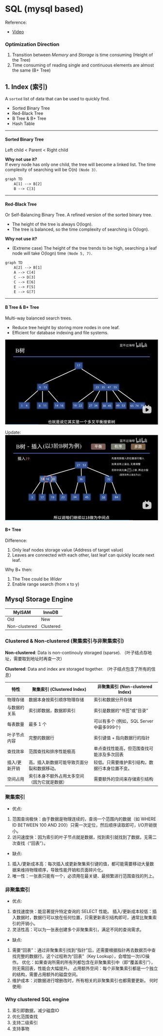 # SQL (mysql based)

Reference:
- [Video](https://www.bilibili.com/video/BV1ge4y117cM)

### Optimization Direction
1. Transition between *Memory* and *Storage* is time consuming (Height of the Tree)
2. Time consuming of reading single and continuous elements are almost the same (B+ Tree)


## 1. Index (索引)
A `sorted` list of data that can be used to quickly find.

- Sorted Binary Tree
- Red-Black Tree
- B Tree & B+ Tree
- Hash Table

---
#### Sorted Binary Tree
Left child < Parent < Right child

**Why not use it?**  
If every node has only one child, the tree will become a linked list. The time complexity of searching will be O(n) `(Node 3)`.
```mermaid
graph TD
    A[1] --> B[2]
    B --> C[3]
```


---
#### Red-Black Tree
Or Self-Balancing Binary Tree. A refined version of the sorted binary tree.

- The height of the tree is always O(logn).
- The tree is balanced, so the time complexity of searching is O(logn).

**Why not use it?**
- (Extreme case) The height of the tree trends to be high, searching a leaf node will take O(logn) time `(Node 5, 7)`.

```mermaid
graph TD
    A[2] --> B[1]
    A --> C[4]
    C --> D[3]
    C --> E[6]
    E --> F[5]
    E --> G[7]
```

---
#### B Tree & B+ Tree
Multi-way balanced search trees.

- Reduce tree height by storing more nodes in one leaf.
- Efficient for database indexing and file systems.

![Image](./Images/B%20Tree.png)

Update:
![Image](./Images/B%20Tree%20update.png)

#### B+ Tree
Difference:
1. Only leaf nodes storage value (Address of target value)
2. Leaves are connected with each other, last leaf can quickly locate next leaf.

Why B+ then:
1. The Tree could be *Wider*
2. Enable range search (from x to y)



## Mysql Storage Engine 
| MyISAM | InnoDB |
| - | - |
| Old | New |
| Non-clustered | Clustered |



### Clustered & Non-clustered (聚集索引与非聚集索引)
**Non-clustered**: Data is non-continouly storaged (sparse).  （叶子结点存地址，需要取到地址时再查一次）

**Clustered**: Data and index are storaged together. （叶子结点包含了所有的信息）

| 特性	| 聚集索引 (Clustered Index) |	非聚集索引 (Non-clustered Index) |
| ----- | ----- | ----- |
|物理存储 |	数据本身按索引顺序物理存储 | 索引和数据分开存储
| 与数据的关系 | 索引即数据，数据即索引 |	索引是数据的“书签”或“目录” |
| 每表数量 | 最多 1 个 | 可以有多个 (例如，SQL Server中最多999个) |
| 叶子节点内容	| 完整的数据行 | 索引键值 + 指向数据行的指针
| 查找效率 |	范围查找和排序性能极高	| 单点查找性能高，但范围查找可能涉及多次回表 |
| 插入/更新开销 |	高。插入新数据可能导致页面分裂和数据移动。	| 较低。只需要维护索引结构，数据行本身位置不变。|
| 空间占用 |	索引本身不额外占用太多空间（因为它就是数据）|	需要额外的空间来存储索引结构 |

### 聚集索引

- 优点:
1. 范围查询极快：由于数据是物理连续的，查询一个范围内的数据（如 WHERE ID BETWEEN 100 AND 200）只需一次定位，然后顺序读取即可，I/O开销很小。
2. 访问速度快：因为索引的叶子节点就是数据，找到索引就找到了数据，无需二次查找（“回表”）。
- 缺点:
1. 插入/更新成本高：每次插入或更新聚集索引键的值，都可能需要移动大量数据来维持物理顺序，导致性能开销和页面碎片化。
2. 唯一性：一张表只能有一个，必须用在最关键、最频繁进行范围查找的列上。


### 非聚集索引
- 优点:
1. 查找速度快：能显著提升特定查询的 SELECT 性能。
插入/更新成本较低：插入数据时，数据行可以放在任何位置，只需更新索引结构即可，通常比聚集索引的开销小。
2. 灵活性高：可以为一张表创建多个非聚集索引，满足不同的查询需求。

- 缺点:
1. 需要“回表”：通过非聚集索引找到“指针”后，还需要根据指针再去数据页中查找完整的数据行。这个过程称为“回表”（Key Lookup），会增加一次I/O操作。
优化：如果查询所需的所有列都包含在非聚集索引中（即“覆盖索引”），则无需回表，性能会大幅提升。
占用额外空间：每个非聚集索引都是一个独立的结构，需要占用额外的磁盘空间。
2. 维护成本：对数据进行增删改时，所有相关的非聚集索引也都需要更新。
何时使用:

### Why clustered SQL engine

1. 索引即数据，减少磁盘IO
2. 优化范围查找
3. 支持二级索引
4. 支持事物
